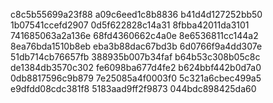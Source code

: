 c8c5b55699a23f88
a09c6eed1c8b8836
b41d4d127252bb50
1b07541ccefd2907
0d5f622828c14a31
8fbba42011da3101
741685063a2a136e
68fd4360662c4a0e
8e6536811cc144a2
8ea76bda1510b8eb
eba3b88dac67bd3b
6d0766f9a4dd307e
51db714cb76657fb
388935b007b34faf
b64b53c308b05c8c
de1384db3570c302
fe6098ba677d4fe2
b624bbf442b0d7a0
0db8817596c9b879
7e25085a4f0003f0
5c321a6cbec499a5
e9dfdd08cdc381f8
5183aad9ff2f9873
044bdc898425da60
